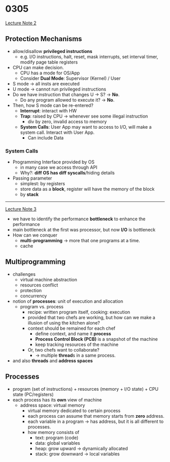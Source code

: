 # 0305

[Lecture Note 2](../lecture-notes/2.%20Computer%20Organization.pdf)

## Protection Mechanisms

- allow/disallow **privileged instructions**
  - e.g. I/O instructions, halt, reset, mask interrupts, set interval timer, 
modify page table registers
- CPU can make decision.
  - CPU has a mode for OS/App
  - Consider **Dual Mode**: Supervisor (Kernel) / User
- S mode -> all insts are executed
- U mode -> cannot run privileged instructions
- Do we have instruction that changes U -> S? -> **No**.
  - Do any program allowed to execute it? -> **No**.
- Then, how S mode can be re-entered?
  - **Interrupt**: interact with HW
  - **Trap**: raised by CPU -> whenever see some illegal instruction
    - div by zero, invalid access to memory
  - **System Calls**: User App may want to access to I/O, will make a system call. Interact with User App.
    - Can include Data

### System Calls

- Programming Interface provided by OS
  - in many case we access through API
  - Why?: **diff OS has diff syscalls**/hiding details
- Passing parameter 
  - simplest: by registers
  - store data as a **block**, register will have the memory of the block
  - by **stack**

---

[Lecture Note 3](../lecture-notes/03-process.pdf)

- we have to identify the performance **bottleneck** to enhance the performance
- main bottleneck at the first was processor, but now **I/O** is bottleneck
- How can we conquer
  - **multi-programming** -> more that one programs at a time.
  - cache

## Multiprogramming

- challenges
  - virtual machine abstraction
  - resources conflict 
  - protection
  - concurrency
- notion of **processes**: unit of execution and allocation
  - program vs. process
    - recipe: written program itself, cooking: execution
    - provided that two chefs are working, but how can we make a illusion of using the kitchen alone?
    - context should be remained for each chef
      - define context, and name it **process**
      - **Process Control Block (PCB)** is a snapshot of the machine
      - keep tracking resources of the machine
    - Or, two chefs want to collaborate?
      - -> multiple **thread**s in a same process.
- and also **threads** and **address spaces**

## Processes

- program (set of instructions) + resources (memory + I/O state) + CPU state (PC/registers)
- each process has its **own** view of machine
  - address space: virtual memory
    - virtual memory dedicated to certain process
    - each process can assume that memory starts from **zero** address.
    - each variable in a program -> has address, but it is all different to processes.
    - how memory consists of
      - text: program (code) 
      - data: global variables
      - heap: grow upward -> dynamically allocated
      - stack: grow downward -> local variables